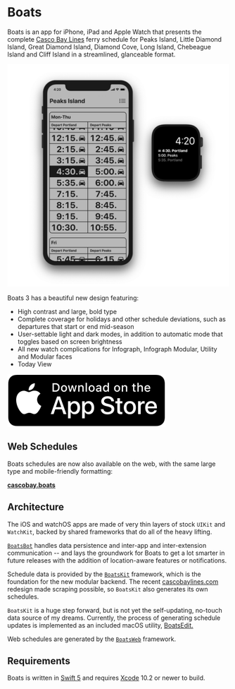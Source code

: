 # Boats

Boats is an app for iPhone, iPad and Apple Watch that presents the complete [Casco Bay Lines](https://cascobaylines.com) ferry schedule for Peaks Island, Little Diamond Island, Great Diamond Island, Diamond Cove, Long Island, Chebeague Island and Cliff Island in a streamlined, glanceable format.

![](Boats.png)

Boats 3 has a beautiful new design featuring:

* High contrast and large, bold type
* Complete coverage for holidays and other schedule deviations, such as departures that start or end mid-season
* User-settable light and dark modes, in addition to automatic mode that toggles based on screen brightness
* All new watch complications for Infograph, Infograph Modular, Utility and Modular faces
* Today View

[![Download on the App Store](App.svg)](https://itunes.apple.com/app/id1152562893)

## Web Schedules

Boats schedules are now also available on the web, with the same large type and mobile-friendly formatting:

[__cascobay.boats__](https://cascobay.boats)

## Architecture

The iOS and watchOS apps are made of very thin layers of stock `UIKit` and `WatchKit`, backed by shared frameworks that do all of the heavy lifting.

[`BoatsBot`](../BoatsBot) handles data persistence and inter-app and inter-extension communication -- and lays the groundwork for Boats to get a lot smarter in future releases with the addition of location-aware features or notifications.

Schedule data is provided by the [`BoatsKit`](../BoatsKit) framework, which is the foundation for the new modular backend. The recent [cascobaylines.com](https://cascobaylines.com) redesign made scraping possible, so `BoatsKit` also generates its own schedules.

`BoatsKit` is a huge step forward, but is not yet the self-updating, no-touch data source of my dreams. Currently, the process of generating schedule updates is implemented as an included macOS utility, [BoatsEdit.](../BoatsEdit)

Web schedules are generated by the [`BoatsWeb`](../BoatsWeb) framework.

## Requirements

Boats is written in [Swift 5](https://docs.swift.org/swift-book) and requires [Xcode](https://developer.apple.com/xcode) 10.2 or newer to build.
